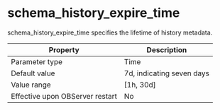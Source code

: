 schema_history_expire_time 
===============================================

schema_history_expire_time specifies the lifetime of history metadata. 


|          **Property**           |      **Description**      |
|---------------------------------|---------------------------|
| Parameter type                  | Time                      |
| Default value                   | 7d, indicating seven days |
| Value range                     | \[1h, 30d\]               |
| Effective upon OBServer restart | No                        |


